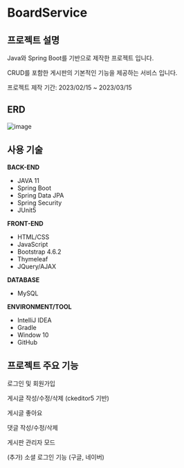 # BoardService

## 프로젝트 설명
Java와 Spring Boot를 기반으로 제작한 프로젝트 입니다.  


CRUD를 포함한 게시판의 기본적인 기능을 제공하는 서비스 입니다.  


프로젝트 제작 기간: 2023/02/15 ~ 2023/03/15

## ERD
![image](https://user-images.githubusercontent.com/93713151/225629286-0cde2ad0-1d86-4513-9181-f8a9baba80a3.png)  




## 사용 기술

**BACK-END**
- JAVA 11
- Spring Boot
- Spring Data JPA
- Spring Security
- JUnit5

**FRONT-END**
- HTML/CSS
- JavaScript
- Bootstrap 4.6.2
- Thymeleaf
- JQuery/AJAX

**DATABASE**
- MySQL

**ENVIRONMENT/TOOL**
- IntelliJ IDEA
- Gradle
- Window 10
- GitHub

## 프로젝트 주요 기능
로그인 및 회원가입  


게시글 작성/수정/삭제 (ckeditor5 기반)  


게시글 좋아요  


댓글 작성/수정/삭제  


게시판 관리자 모드

(추가) 소셜 로그인 기능 (구글, 네이버)


